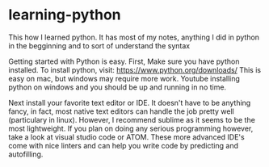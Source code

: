 # learning-python
This how I learned python.
It has most of my notes, anything I did in python in the begginning and to sort of understand the syntax

Getting  started with Python is easy. First, Make sure you have python installed. To install python, visit: https://www.python.org/downloads/ This is easy on mac, but windows may require more work. Youtube installing python on windows and you should be up and running in no time.

Next install your favorite text editor or IDE. It doesn't have to be anything fancy, in fact, most native text editors can handle the job pretty well (particulary in linux). However, I recommend sublime as it seems to be the most lightweight. If you plan on doing any serious programming however, take a look at visual studio code or ATOM. These more advanced IDE's come with nice linters and can help you write code by predicting and autofilling.
